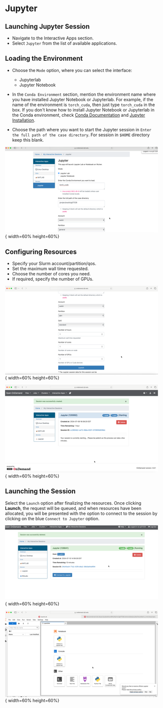# Jupyter

## Launching Jupyter Session

* Navigate to the Interactive Apps section.
* Select `Jupyter` from the list of available applications.

## Loading the Environment 

* Choose the `Mode` option, where you can select the interface:
    - Jupyterlab 
    - Jupyter Notebook

* In the `Conda Environment` section, mention the environment name where you have installed Jupyter Notebook or Jupyterlab. For example, if the name of the environment is `torch_cuda`, then just type `torch_cuda` in the box. If you don't know how to install Jupyter Notebook or Jupyterlab in the Conda environment, check [Conda Documentation](conda.md) and [Jupyter Installation](jupyter.md).

* Choose the path where you want to start the Jupyter session in `Enter the full path of the case directory`. For session in `$HOME` directory keep this blank. 

![jupyter1](../../assets/ondemand_new/jupyter/jupyter1.png){ width=60% height=60%}

## Configuring Resources

* Specify your Slurm account/partition/qos.
* Set the maximum wall time requested.
* Choose the number of cores you need.
* If required, specify the number of GPUs.

![jupyter2](../../assets/ondemand_new/jupyter/jupyter2.png){ width=60% height=60%}

![jupyter3](../../assets/ondemand_new/jupyter/jupyter3.png){ width=60% height=60%}


## Launching the Session

Select the `Launch` option after finalizing the resources. Once clicking **Launch**, the request will be queued, and when resources have been allocated, you will be presented with the option to connect to the session by clicking on the blue `Connect to Jupyter` option.

![jupyter4](../../assets/ondemand_new/jupyter/jupyter4.png){ width=60% height=60%}

![jupyter5](../../assets/ondemand_new/jupyter/jupyter5.png){ width=60% height=60%}


